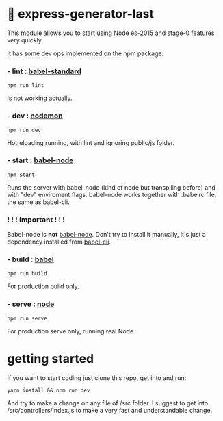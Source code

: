 # 🐙 express-generator-last

This module allows you to start using Node es-2015 and stage-0 features very quickly.

It has some dev ops implemented on the npm package:

### - lint : [babel-standard](https://www.npmjs.com/package/babel-standard)
```
npm run lint
```
Is not working actually.

### - dev : [nodemon](https://nodemon.io/)
```
npm run dev
```
Hotreloading running, with lint and ignoring public/js folder.

### - start : [babel-node](https://babeljs.io/docs/usage/cli/#babel-node)
```
npm start
```
Runs the server with babel-node (kind of node but transpiling before) and with "dev" enviroment flags. babel-node works together with .babelrc file, the same as babel-cli.

### ! ! ! important ! ! !
Babel-node is <strong>not</strong> [babel-node](https://www.npmjs.com/package/babel-node). Don't try to install it manually, it's just a dependency installed from [babel-cli]((https://babeljs.io/docs/usage/cli)).

### - build : [babel](https://babeljs.io/)
```
npm run build
```
For production build only.

### - serve : [node](https://nodejs.org)
```
npm run serve
```
For production serve only, running real Node.

# getting started

If you want to start coding just clone this repo, get into and run:
```
yarn install && npm run dev
```

And try to make a change on any file of /src folder. I suggest to get into /src/controllers/index.js to make a very fast and understandable change.

